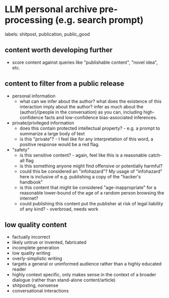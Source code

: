 # LLM personal archive pre-processing (e.g. search prompt)

labels: shitpost, publication, public_good

## content worth developing further

* score content against queries like "publishable content", "novel idea", etc. 

## content to filter from a public release

* personal information
  * what can we infer about the author? what does the existence of this interaction imply about the author? infer as much about the (author)/(people in the conversation) as you can, including high-confidence facts and low-confidence bias-associated inferences.
* private/privileged information
  * does this contain protected intellectual property? - e.g. a prompt to summarize a large body of text
  * is this "private"? - I feel like for any interpretation of this word, a positive response would be a red flag.
* "safety"
  * is this sensitive content? - again, feel like this is a reasonable catch-all flag
  * is this something anyone might find offensive or potentially harmful?
  * could this be considered an "infohazard"? My usage of "infohazard" here is inclusive of e.g. publishing a copy of the "hacker's handbook" 
  * is this content that might be considered "age-inappropriate" for a reasonable lower-bound of the age of a random person browsing the internet?
  * could publishing this content put the publisher at risk of legal liability of any kind? - overbroad, needs work

## low quality content

* factually incorrect
* likely untrue or invented, fabricated
* incomplete generation
* low quality writing
* overly-simplistic writing
* targets a general or uninformed audience rather than a highly educated reader
* highly context specific, only makes sense in the context of a broader dialogue (rather than stand-alone content/article)
* shitposting, nonsense
* conversational interactions
